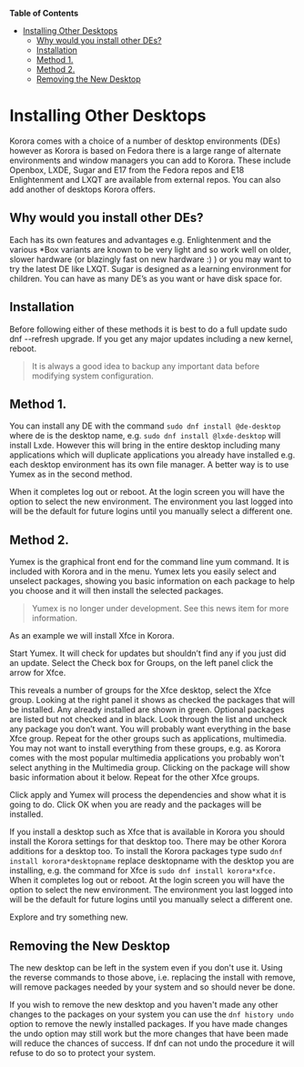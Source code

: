 

**Table of Contents**  

- [Installing Other Desktops](#installing-other-desktops)
    - [Why would you install other DEs?](#why-would-you-install-other-des)
    - [Installation](#installation)
    - [Method 1.](#method-1)
    - [Method 2.](#method-2)
    - [Removing the New Desktop](#removing-the-new-desktop)



<a name="installing-other-desktops"></a>
# Installing Other Desktops

Korora comes with a choice of a number of desktop environments (DEs) however as Korora is based on Fedora there is a large range of alternate environments and window managers you can add to Korora. These include Openbox, LXDE, Sugar and E17 from the Fedora repos and E18 Enlightenment and LXQT are available from external repos. You can also add another of desktops Korora offers.

<a name="why-would-you-install-other-des"></a>
## Why would you install other DEs?

Each has its own features and advantages e.g. Enlightenment and the various *Box variants are known to be very light and so work well on older, slower hardware (or blazingly fast on new hardware :) ) or you may want to try the latest DE like LXQT. Sugar is designed as a learning environment for children. You can have as many DE’s as you want or have disk space for.

<a name="installation"></a>
## Installation

Before following either of these methods it is best to do a full update sudo dnf --refresh upgrade. If you get any major updates including a new kernel, reboot.

> It is always a good idea to backup any important data before modifying system configuration.

<a name="method-1"></a>
## Method 1.

You can install any DE with the command `sudo dnf install @de-desktop` where de is the desktop name, e.g. `sudo dnf install @lxde-desktop` will install Lxde. However this will bring in the entire desktop including many applications which will duplicate applications you already have installed e.g. each desktop environment has its own file manager. A better way is to use Yumex as in the second method.

When it completes log out or reboot. At the login screen you will have the option to select the new environment. The environment you last logged into will be the default for future logins until you manually select a different one.

<a name="method-2"></a>
## Method 2.

Yumex is the graphical front end for the command line yum command. It is included with Korora and in the menu. Yumex lets you easily select and unselect packages, showing you basic information on each package to help you choose and it will then install the selected packages.

> Yumex is no longer under development. See this news item for more information.

As an example we will install Xfce in Korora.

Start Yumex. It will check for updates but shouldn’t find any if you just did an update. Select the Check box for Groups, on the left panel click the arrow for Xfce.

This reveals a number of groups for the Xfce desktop, select the Xfce group. Looking at the right panel it shows as checked the packages that will be installed. Any already installed are shown in green. Optional packages are listed but not checked and in black. Look through the list and uncheck any package you don’t want. You will probably want everything in the base Xfce group. Repeat for the other groups such as applications, multimedia. You may not want to install everything from these groups, e.g. as Korora comes with the most popular multimedia applications you probably won't select anything in the Multimedia group. Clicking on the package will show basic information about it below. Repeat for the other Xfce groups.

Click apply and Yumex will process the dependencies and show what it is going to do. Click OK when you are ready and the packages will be installed.

If you install a desktop such as Xfce that is available in Korora you should install the Korora settings for that desktop too. There may be other Korora additions for a desktop too. To install the Korora packages type sudo `dnf install korora*desktopname` replace desktopname with the desktop you are installing, e.g. the command for Xfce is `sudo dnf install korora*xfce.
`
When it completes log out or reboot. At the login screen you will have the option to select the new environment. The environment you last logged into will be the default for future logins until you manually select a different one.

Explore and try something new.

<a name="removing-the-new-desktop"></a>
## Removing the New Desktop

The new desktop can be left in the system even if you don't use it. Using the reverse commands to those above, i.e. replacing the install with remove, will remove packages needed by your system and so should never be done.

If you wish to remove the new desktop and you haven't made any other changes to the packages on your system you can use the `dnf history undo` option to remove the newly installed packages. If you have made changes the undo option may still work but the more changes that have been made will reduce the chances of success. If dnf can not undo the procedure it will refuse to do so to protect your system.
